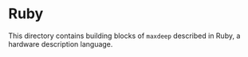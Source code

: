 # Ruby

This directory contains building blocks of `maxdeep` described in Ruby, a hardware description language.

